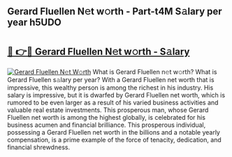 ## Gerard Fluellen N𝚎t w𝚘rth - Part-t4M S𝚊lary per year h5UDO

# <h2><a href="http://gc054wh.nevu.top/?p=Gerard+Fluellen">🔗 👉🔴 Gerard Fluellen N𝚎t w𝚘rth - S𝚊lary</a></h2>

[![Gerard Fluellen N𝚎t W𝚘rth](https://i.imgur.com/Oavwk0R.jpeg)](http://gc054wh.nevu.top/?p=Gerard+Fluellen)
What is Gerard Fluellen n𝚎t w𝚘rth? What is Gerard Fluellen s𝚊lary per year?
With a Gerard Fluellen net worth that is impressive, this wealthy person is among the richest in his industry. His salary is impressive, but it is dwarfed by Gerard Fluellen net worth, which is rumored to be even larger as a result of his varied business activities and valuable real estate investments. This prosperous man, whose Gerard Fluellen net worth is among the highest globally, is celebrated for his business acumen and financial brilliance. This prosperous individual, possessing a Gerard Fluellen net worth in the billions and a notable yearly compensation, is a prime example of the force of tenacity, dedication, and financial shrewdness.
